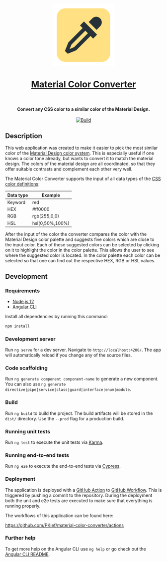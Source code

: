 <h1 align="center">
  <br>
    <img src="https://raw.githubusercontent.com/PKief/material-color-converter/main/src/assets/logo.png" alt="logo" width="200">
  <br><br>
  <a href="https://pkief.com/material-color-converter/">Material Color Converter</a>
  <br>
  <br>
</h1>

<h4 align="center">Convert any CSS color to a similar color of the Material Design.</h4>

<p align="center">
    <a href="https://github.com/PKief/material-color-converter/actions/workflows/main.yml"><img src="https://img.shields.io/github/workflow/status/pkief/material-color-converter/Build%20and%20Deploy%20App?style=for-the-badge&colorA=252526&colorB=43A047&label=Build" alt="Build"></a>
</p>

## Description

This web application was created to make it easier to pick the most similar color of the [Material Design color system](https://material.io/design/color/the-color-system.html). This is especially useful if one knows a color tone already, but wants to convert it to match the material design. The colors of the material design are all coordinated, so that they offer suitable contrasts and complement each other very well.

The Material Color Converter supports the input of all data types of the [CSS color definitions](https://developer.mozilla.org/en-US/docs/Web/CSS/color_value):

| Data type | Example         |
| --------- | --------------- |
| Keyword   | red             |
| HEX       | #ff0000         |
| RGB       | rgb(255,0,0)    |
| HSL       | hsl(0,50%,100%) |

After the input of the color the converter compares the color with the Material Design color palette and suggests five colors which are close to the input color. Each of these suggested colors can be selected by clicking on it to highlight the color in the color palette. This allows the user to see where the suggested color is located. In the color palette each color can be selected so that one can find out the respective HEX, RGB or HSL values.

## Development

### Requirements

- [Node.js 12](https://nodejs.org/en/)
- [Angular CLI](https://angular.io/cli)

Install all dependencies by running this command:

```bash
npm install
```

### Development server

Run `ng serve` for a dev server. Navigate to `http://localhost:4200/`. The app will automatically reload if you change any of the source files.

### Code scaffolding

Run `ng generate component component-name` to generate a new component. You can also use `ng generate directive|pipe|service|class|guard|interface|enum|module`.

### Build

Run `ng build` to build the project. The build artifacts will be stored in the `dist/` directory. Use the `--prod` flag for a production build.

### Running unit tests

Run `ng test` to execute the unit tests via [Karma](https://karma-runner.github.io).

### Running end-to-end tests

Run `ng e2e` to execute the end-to-end tests via [Cypress](https://www.cypress.io/).

### Deployment

The application is deployed with a [GitHub Action](https://docs.github.com/en/free-pro-team@latest/actions/learn-github-actions) to [GitHub Workflow](https://pages.github.com/). This is triggered by pushing a commit to the repository. During the deployment both the unit and e2e tests are executed to make sure that everything is running properly.

The workflows of this application can be found here:

https://github.com/PKief/material-color-converter/actions

### Further help

To get more help on the Angular CLI use `ng help` or go check out the [Angular CLI README](https://github.com/angular/angular-cli/blob/master/README.md).
